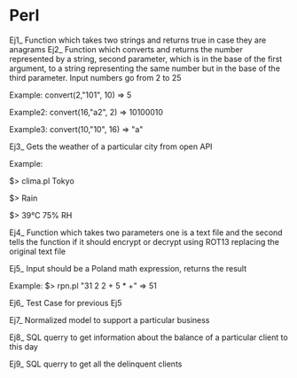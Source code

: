 # Perl

Ej1_ Function which takes two strings and returns true in case they are anagrams
Ej2_ Function which converts and returns the number represented by a string, second parameter, which is in the base of the first argument, to a string representing the same number but in the base of the third parameter. Input numbers go from 2 to 25

Example: convert(2,"101", 10) => 5 

Example2: convert(16,"a2", 2) => 10100010 

Example3: convert(10,"10", 16) => "a"

Ej3_ Gets the weather of a particular city from open API

Example: 

$> clima.pl Tokyo

$> Rain

$> 39°C 75% RH

Ej4_ Function which takes two parameters one is a text file and the second tells the function if it should encrypt or decrypt using ROT13 replacing the original text file

Ej5_ Input should be a Poland math expression, returns the result

Example: $> rpn.pl "31 2 2 + 5 * +"  => 51

Ej6_ Test Case for previous Ej5

Ej7_ Normalized model to support a particular business

Ej8_ SQL querry to get information about the balance of a particular client to this day

Ej9_ SQL querry to get all the delinquent clients

